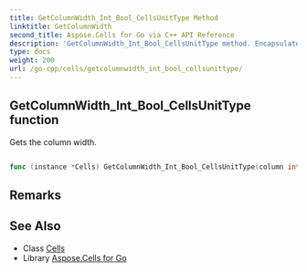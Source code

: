 ```yaml
---
title: GetColumnWidth_Int_Bool_CellsUnitType Method 
linktitle: GetColumnWidth
second_title: Aspose.Cells for Go via C++ API Reference
description: 'GetColumnWidth_Int_Bool_CellsUnitType method. Encapsulates the function that represents getcolumnwidth in Go.'
type: docs
weight: 200
url: /go-cpp/cells/getcolumnwidth_int_bool_cellsunittype/
---
```


## GetColumnWidth_Int_Bool_CellsUnitType function

Gets the column width.

```go

func (instance *Cells) GetColumnWidth_Int_Bool_CellsUnitType(column int32, isoriginal bool, unittype CellsUnitType)  (float64,  error) 

```

## Remarks


## See Also

* Class [Cells](../)
* Library [Aspose.Cells for Go](../../)
